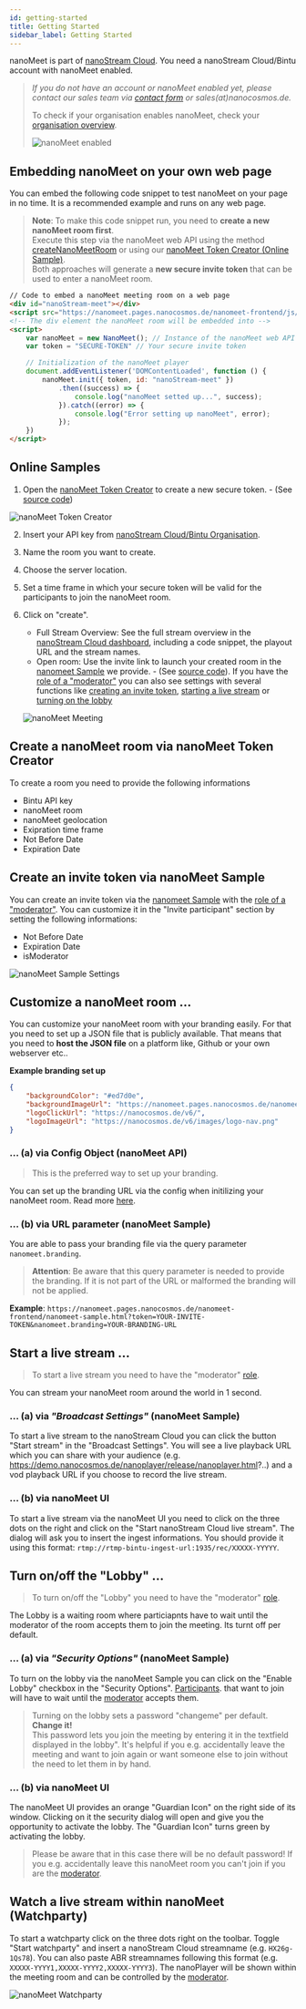 ```yaml
---
id: getting-started
title: Getting Started
sidebar_label: Getting Started
---
```


nanoMeet is part of [nanoStream Cloud](https://bintu-cloud-frontend.nanocosmos.de). 
You need a nanoStream Cloud/Bintu account with nanoMeet enabled.

> *If you do not have an account or nanoMeet enabled yet, please contact our sales team via [contact form](https://www.nanocosmos.de/contact) or sales(at)nanocosmos.de.*
>
> To check if your organisation enables nanoMeet, check your [organisation overview](https://bintu-cloud-frontend.nanocosmos.de/organisation).
>
>  ![nanoMeet enabled](assets/enable-nanomeet.jpg)


## Embedding nanoMeet on your own web page

You can embed the following code snippet to test nanoMeet on your page in no time. It is a recommended example and runs on any web page. 

> **Note**: To make this code snippet run, you need to **create a new nanoMeet room first**. <br/>
> Execute this step via the nanoMeet web API using the method [createNanoMeetRoom](api#nanomeetcreatenanomeetroomapikey-roomsetup--promisesuccesserror) or using our [nanoMeet Token Creator (Online Sample)]((https://nanomeet.pages.nanocosmos.de/nanomeet-frontend/nanomeet-helper.html?bintu.apikey=YOUR-API-KEY&nanomeet.room=YOUR-ROOM-NAME)). <br/>
> Both approaches will generate a **new secure invite token** that can be used to enter a nanoMeet room.


```html
// Code to embed a nanoMeet meeting room on a web page
<div id="nanoStream-meet"></div>
<script src="https://nanomeet.pages.nanocosmos.de/nanomeet-frontend/js/nanomeet.js"></script>
<!-- The div element the nanoMeet room will be embedded into -->
<script>
    var nanoMeet = new NanoMeet(); // Instance of the nanoMeet web API
    var token = "SECURE-TOKEN" // Your secure invite token

    // Initialization of the nanoMeet player
    document.addEventListener('DOMContentLoaded', function () {
        nanoMeet.init({ token, id: "nanoStream-meet" })
            .then((success) => {
                console.log("nanoMeet setted up...", success);
            }).catch((error) => {
                console.log("Error setting up nanoMeet", error);
            });
    })
</script>
```

## Online Samples

1. Open the [nanoMeet Token Creator](https://nanomeet.pages.nanocosmos.de/nanomeet-frontend/nanomeet-helper.html?bintu.apikey=YOUR-API-KEY&nanomeet.room=YOUR-ROOM-NAME) to create a new secure token.  - (See [source code](source-code#nanomeet-token-creator-source-code)) 

![nanoMeet Token Creator](assets/nanomeet-helper.jpg)

2. Insert your API key from [nanoStream Cloud/Bintu Organisation](https://bintu-cloud-frontend.nanocosmos.de/organisation).
3. Name the room you want to create.
4. Choose the server location.
5. Set a time frame in which your secure token will be valid for the participants to join the nanoMeet room.
6. Click on "create".
   - Full Stream Overview: See the full stream overview in the [nanoStream Cloud dashboard](https://bintu-cloud-frontend.nanocosmos.de/), including a code snippet, the playout URL and the stream names.
   - Open room: Use the invite link to launch your created room in the [nanomeet Sample](https://nanomeet.pages.nanocosmos.de/nanomeet-frontend/nanomeet-sample.html?token=) we provide.  - (See [source code](source-code#nanomeet-sample-source-code)). If you have the [role of a "moderator"](introduction#roles) you can also see settings with several functions like [creating an invite token](#create-an-invite-token-via-nanomeet-sample),  [starting a live stream](#start-a-live-stream-) or [turning on the lobby](#turn-onoff-the-lobby-)

   ![nanoMeet Meeting](assets/nanomeet-meeting.jpg)

## Create a nanoMeet room via nanoMeet Token Creator

To create a room you need to provide the following informations
 - Bintu API key
 - nanoMeet room
 - nanoMeet geolocation
 - Exipration time frame
  - Not Before Date
  - Expiration Date

## Create an invite token via nanoMeet Sample

You can create an invite token via the [nanomeet Sample](https://nanomeet.pages.nanocosmos.de/nanomeet-frontend/nanomeet-sample.html?token=) with the [role of a "moderator"](introduction#roles).
You can customize it in the "Invite participant" section by setting the following informations:
- Not Before Date
- Expiration Date
- isModerator

![nanoMeet Sample Settings](assets/nanomeet-ui-settings.jpg)

## Customize a nanoMeet room ...

You can customize your nanoMeet room with your branding easily.
For that you need to set up a JSON file that is publicly available. That means that you need to **host the JSON file** on a platform like, Github or your own webserver etc..

**Example branding set up**

```json
{
    "backgroundColor": "#ed7d0e",
    "backgroundImageUrl": "https://nanomeet.pages.nanocosmos.de/nanomeet-frontend/img/bg.png",
    "logoClickUrl": "https://nanocosmos.de/v6/",
    "logoImageUrl": "https://nanocosmos.de/v6/images/logo-nav.png"
}
```
### ... (a) via Config Object (nanoMeet API)

> This is the preferred way to set up your branding.

You can set up the branding URL via the config when initilizing your nanoMeet room. Read more [here](api#nanomeetinitconfig--promisesuccesserror).

### ... (b) via URL parameter (nanoMeet Sample)

You are able to pass your branding file via the query parameter `nanomeet.branding`.

> **Attention**: Be aware that this query parameter is needed to provide the branding. If it is not part of the URL or malformed the branding will not be applied.

**Example**: `https://nanomeet.pages.nanocosmos.de/nanomeet-frontend/nanomeet-sample.html?token=YOUR-INVITE-TOKEN&nanomeet.branding=YOUR-BRANDING-URL`

## Start a live stream ...

> To start a live stream you need to have the "moderator" [role](introduction#roles).

You can stream your nanoMeet room around the world in 1 second.

### ... (a) via *"Broadcast Settings"* (nanoMeet Sample)

To start a live stream to the nanoStream Cloud you can click the button "Start stream" in the "Broadcast Settings". You will see a live playback URL which you can share with your audience (e.g. https://demo.nanocosmos.de/nanoplayer/release/nanoplayer.html?..) and a vod playback URL if you choose to record the live stream.


### ... (b) via nanoMeet UI

To start a live stream via the nanoMeet UI you need to click on the three dots on the right and click on the "Start nanoStream Cloud live stream". The dialog will ask you to insert the ingest informations. You should provide it using this format: `rtmp://rtmp-bintu-ingest-url:1935/rec/XXXXX-YYYYY`.

## Turn on/off the "Lobby" ...

> To turn on/off the "Lobby" you need to have the "moderator" [role](introduction#roles).

The Lobby is a waiting room where particiapnts have to wait until the moderator of the room accepts  them to join the meeting. Its turnt off per default.


### ... (a) via *"Security Options"* (nanoMeet Sample)

To turn on the lobby via the nanoMeet Sample you can click on the "Enable Lobby" checkbox in the "Security Options". 
[Participants](introduction#roles). that want to join will have to wait until the [moderator](introduction#roles) accepts them.

> Turning on the lobby sets a password "changeme" per default. **Change it!** <br/>
> This password lets you join the meeting by entering it in the textfield displayed in the lobby".
> It's helpful if you e.g. accidentally leave the meeting and want to join again or want someone else to join without the need to let them in by hand.

### ... (b) via nanoMeet UI

The nanoMeet UI provides an orange "Guardian Icon" on the right side of its window. Clicking on it the security dialog will open and give you the opportunity to activate the lobby. The "Guardian Icon" turns green by activating the lobby.

> Please be aware that in this case there will be no default password! If you e.g. accidentally leave this nanoMeet room you can't join if you are the [moderator](introduction#roles).

## Watch a live stream within nanoMeet (Watchparty)

To start a watchparty click on the three dots right on the toolbar. Toggle "Start watchparty" and insert a nanoStream Cloud streamname (e.g. `HX26g-1Qs78`). You can also paste ABR streamnames following this format (e.g. `XXXXX-YYYY1,XXXXX-YYYY2,XXXXX-YYYY3`). The nanoPlayer will be shown within the meeting room and can be controlled by the [moderator](introduction#roles).

![nanoMeet Watchparty](assets/nanomeet-watchparty.jpg)


